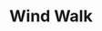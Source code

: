 ---
title: "Wind Walk"
permalink: /spells/wind-walk/
tags:
  - Spell
available_for:
  - Druid
level: "6th Level"
school: "Transmutation"
range: "30 ft"
comp:
  - V
  - S
  - M
material: "fire and holy water."
duration: "8 hours"
cast_time: "1 Minute"
description: |
  You and up to ten willing creatures you can see within range assume a gaseous form for the duration, appearing as wisps of cloud. While in this cloud form, a creature has a flying speed of 300 feet and has resistance to damage from nonmagical weapons. The only actions a creature can take in this form are the Dash action or to revert to its normal form. Reverting takes 1 minute, during which time a creature is incapacitated and can't move. Until the spell ends, a creature can revert to cloud form, which also requires the 1-minute transformation.

  If a creature is in cloud form and flying when the effect ends, the creature descends 60 feet per round for 1 minute until it lands, which it does safely. If it can't land after 1 minute, the creature falls the remaining distance.
excerpt: "You and up to ten willing creatures you can see within range assume a gaseous form for the duration, appearing as wisps of cloud."
source: "Basic Rules"
---